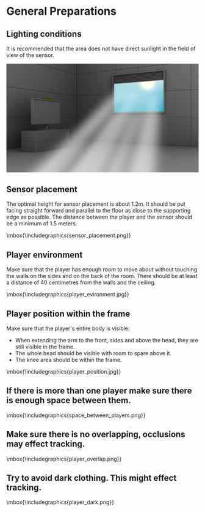 # General Preparations 

## Lighting conditions

It is recommended that the area does not have direct sunlight in the field of view of the sensor.

<p align="center">
<img width="600" src="https://github.com/OlgaUtochka/Nuitrack-docs/blob/master/images/lighting_conditions.png">
</p>

## Sensor placement

The optimal height for sensor placement is about 1.2m. It should be put facing straight forward and parallel to the floor as close to the
supporting edge as possible. The distance between the player and the sensor should be a minimum of 1.5 meters.

\mbox{\includegraphics{sensor_placement.png}}

## Player environment

Make sure that the player has enough room to move about without touching the walls on the sides and on the back of the room. There should be at
least a distance of 40 centimetres from the walls and the ceiling.

\mbox{\includegraphics{player_evironment.jpg}}

## Player position within the frame

Make sure that the player's entire body is visible:
* When extending the arm to the front, sides and above the head, they are still visible in the frame.
* The whole head should be visible with room to spare above it.
* The knee area should be within the frame.

\mbox{\includegraphics{player_position.jpg}}

## If there is more than one player make sure there is enough space between them.

\mbox{\includegraphics{space_between_players.png}}

## Make sure there is no overlapping, occlusions may effect tracking.

\mbox{\includegraphics{player_overlap.png}}

## Try to avoid dark clothing. This might effect tracking.

\mbox{\includegraphics{player_dark.png}}
